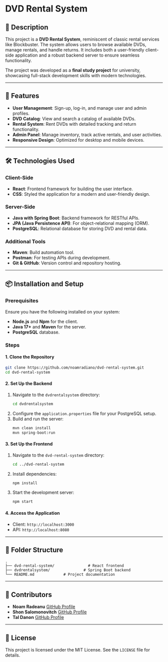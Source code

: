 # DVD Rental System

## 📖 Description
This project is a **DVD Rental System**, reminiscent of classic rental services like Blockbuster. The system allows users to browse available DVDs, manage rentals, and handle returns. It includes both a user-friendly client-side application and a robust backend server to ensure seamless functionality.

The project was developed as a **final study project** for university, showcasing full-stack development skills with modern technologies.

---

## 🚀 Features
- **User Management**: Sign-up, log-in, and manage user and admin profiles.
- **DVD Catalog**: View and search a catalog of available DVDs.
- **Rental System**: Rent DVDs with detailed tracking and return functionality.
- **Admin Panel**: Manage inventory, track active rentals, and user activities.
- **Responsive Design**: Optimized for desktop and mobile devices.

---

## 🛠️ Technologies Used
### Client-Side
- **React**: Frontend framework for building the user interface.
- **CSS**: Styled the application for a modern and user-friendly design.

### Server-Side
- **Java with Spring Boot**: Backend framework for RESTful APIs.
- **JPA (Java Persistence API)**: For object-relational mapping (ORM).
- **PostgreSQL**: Relational database for storing DVD and rental data.

### Additional Tools
- **Maven**: Build automation tool.
- **Postman**: For testing APIs during development.
- **Git & GitHub**: Version control and repository hosting.

---

## 📦 Installation and Setup
### Prerequisites
Ensure you have the following installed on your system:
- **Node.js** and **Npm** for the client.
- **Java 17+** and **Maven** for the server.
- **PostgreSQL** database.

### Steps
#### 1. Clone the Repository
```bash
git clone https://github.com/noamradiano/dvd-rental-system.git
cd dvd-rental-system
```

#### 2. Set Up the Backend
1. Navigate to the `dvdrentalsystem` directory:
   ```bash
   cd dvdrentalsystem
   ```
2. Configure the `application.properties` file for your PostgreSQL setup.
3. Build and run the server:
   ```bash
   mvn clean install
   mvn spring-boot:run
   ```

#### 3. Set Up the Frontend
1. Navigate to the `dvd-rental-system` directory:
   ```bash
   cd ../dvd-rental-system
   ```
2. Install dependencies:
   ```bash
   npm install
   ```
3. Start the development server:
   ```bash
   npm start
   ```

#### 4. Access the Application
- Client: `http://localhost:3000`
- API: `http://localhost:8080`

---

## 📂 Folder Structure
```
.
├── dvd-rental-system/               # React frontend
├── dvdrentalsystem/               # Spring Boot backend
└── README.md             # Project documentation
```

---

## 🤝 Contributors
- **Noam Radeanu** [GitHub Profile](https://github.com/noamradiano)
- **Shon Salomonovitch** [GitHub Profile](https://github.com/shonsalomonovitch)
- **Tal Danon** [GitHub Profile](https://github.com/TalDanon98) 

---

## 📜 License
This project is licensed under the MIT License. See the `LICENSE` file for details.

